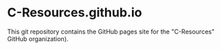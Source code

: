 # C-Resources.github.io

This git repository contains the GitHub pages site for the
"C-Resources" GitHub organization).
